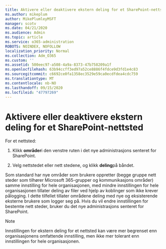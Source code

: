 ```yaml
---
title: Aktivere eller deaktivere ekstern deling for et SharePoint-nettsted
ms.author: mikeplum
author: MikePlumleyMSFT
manager: scotv
ms.date: 04/21/2020
ms.audience: Admin
ms.topic: article
ms.service: o365-administration
ROBOTS: NOINDEX, NOFOLLOW
localization_priority: Normal
ms.collection: Adm_O365
ms.custom: ''
ms.assetid: 500eec97-a508-4a9a-8373-47b758209a1f
ms.openlocfilehash: 63b94ccff3ed97a52ce8886f4fdce9d3fd1e4c83
ms.sourcegitcommit: c6692ce0fa1358ec3529e59ca0ecdfdea4cdc759
ms.translationtype: MT
ms.contentlocale: nb-NO
ms.lasthandoff: 09/15/2020
ms.locfileid: "47797269"
---
```

# <a name="turn-external-sharing-on-or-off-for-a-sharepoint-site"></a>Aktivere eller deaktivere ekstern deling for et SharePoint-nettsted

For et nettsted:
  
1. Klikk **områder**i den venstre ruten i det nye administrasjons senteret for SharePoint.
    
2. Velg nettstedet eller nett stedene, og klikk **deling**på båndet.
    
Som standard har nye områder som brukere oppretter (begge gruppe nett steder som tilhører Microsoft 365-grupper og kommunikasjons områder) samme innstilling for hele organisasjonen, med mindre innstillingen for hele organisasjonen tillater deling av filer ved hjelp av koblinger som ikke krever pålogging. I dette tilfellet tillater områdene deling med nye og eksisterende eksterne brukere som logger seg på. Hvis du vil endre innstillingen for bestemte nett steder, bruker du det nye administrasjons senteret for SharePoint.
  
> [!NOTE]
> Innstillingen for ekstern deling for et nettsted kan være mer begrenset enn organisasjonens omfattende innstilling, men ikke mer tolerant enn innstillingen for hele organisasjonen. 
  

